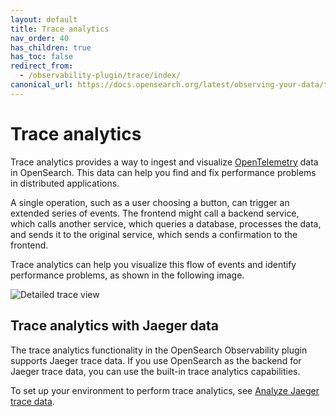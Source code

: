 ```yaml
---
layout: default
title: Trace analytics
nav_order: 40
has_children: true
has_toc: false
redirect_from:
  - /observability-plugin/trace/index/
canonical_url: https://docs.opensearch.org/latest/observing-your-data/trace/index/
---
```


# Trace analytics

Trace analytics provides a way to ingest and visualize [OpenTelemetry](https://opentelemetry.io/) data in OpenSearch. This data can help you find and fix performance problems in distributed applications.

A single operation, such as a user choosing a button, can trigger an extended series of events. The frontend might call a backend service, which calls another service, which queries a database, processes the data, and sends it to the original service, which sends a confirmation to the frontend.

Trace analytics can help you visualize this flow of events and identify performance problems, as shown in the following image.

![Detailed trace view]({{site.url}}{{site.baseurl}}/images/ta-trace.png)

## Trace analytics with Jaeger data

The trace analytics functionality in the OpenSearch Observability plugin supports Jaeger trace data. If you use OpenSearch as the backend for Jaeger trace data, you can use the built-in trace analytics capabilities.

To set up your environment to perform trace analytics, see [Analyze Jaeger trace data]({{site.url}}{{site.baseurl}}/observability-plugin/trace/trace-analytics-jaeger/).
